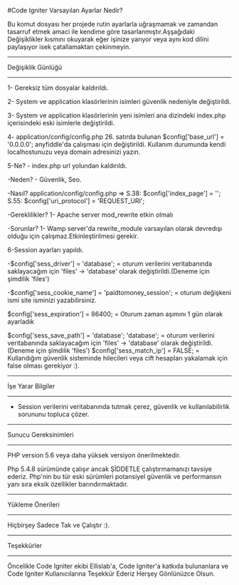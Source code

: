#Code Igniter Varsayılan Ayarlar Nedir?

Bu komut dosyası her projede rutin ayarlarla uğraşmamak ve zamandan 
tasarruf etmek amaci ile kendime göre tasarlanmıştır.Aşşağıdaki Değişiklikler 
kısmını okuyarak eğer işinize yarıyor veya aynı kod dilini paylaşıyor isek 
çatallamaktan çekinmeyin.

*******************
Değişiklik Günlüğü
*******************

1- Gereksiz tüm dosyalar kaldırıldı.

2- System ve application klasörlerinin isimleri güvenlik nedeniyle değiştirildi.

3- System ve application klasörlerinin yeni isimleri ana dizindeki index.php içerisindeki eski isimlerle değiştirildi.

4- application/config/config.php 26. satırda bulunan $config['base_url'] = '0.0.0.0'; anyfiddle'da çalışması için değiştirildi. Kullanım durumunda kendi localhostunuzu veya domain adresinizi yazın.

5-Ne?    - index.php url yolundan kaldırıldı.

 -Neden? - Güvenlik, Seo.
 
 -Nasıl? application/config/config.php => S.38: $config['index_page'] = ''; S.55: $config['uri_protocol']	= 'REQUEST_URI';
 
 -Gereklilikler? 1- Apache server mod_rewrite etkin olmalı
 
 -Sorunlar? 1- Wamp server'da rewrite_module varsayılan olarak devredışı olduğu için çalışmaz.Etkinleştirilmesi gerekir.
 
 
 6-Session ayarları yapıldı.
 
  -$config['sess_driver'] = 'database'; = oturum verilerini veritabanında saklayacağım için 'files' -> 'database' olarak değiştirildi.(Deneme için şimdilik 'files')
 
  -$config['sess_cookie_name'] = 'paidtomoney_session'; = oturum değişkeni ismi site isminizi yazabilirsiniz.
  
  $config['sess_expiration'] = 86400; = Oturum zaman aşımını 1 gün olarak ayarladık
  
  $config['sess_save_path'] = 'database'; 'database'; = oturum verilerini veritabanında saklayacağım için 'files' -> 'database' olarak değiştirildi.(Deneme için şimdilik 'files')
  $config['sess_match_ip'] = FALSE; = Kullandığım güvenlik sisteminde hilecileri veya cift hesapları yakalamak için false olması gerekiyor :).
*******************
İşe Yarar Bilgiler
*******************

- Session verilerini veritabanında tutmak çerez, güvenlik ve kullanılabilirlik sorununu topluca çözer.

*******************
Sunucu Gereksinimleri
*******************

PHP version 5.6 veya daha yüksek versiyon önerilmektedir.

Php 5.4.8 sürümünde çalışır ancak ŞİDDETLE çalıştırmamanızı tavsiye ederiz.
Php'nin bu tür eski sürümleri potansiyel güvenlik ve performansın yanı sıra 
eksik özellikler barındırmaktadır.

************
Yükleme Önerileri
************

Hiçbirşey Sadece Tak ve Çalıştır :).

***************
Teşekkürler
***************

Öncelikle Code Igniter ekibi Ellislab'a, 
Code Igniter'a katkıda bulunanlara ve Code Igniter Kullanıcılarına 
Teşekkür Ederiz Herşey Gönlünüzce Olsun. 
